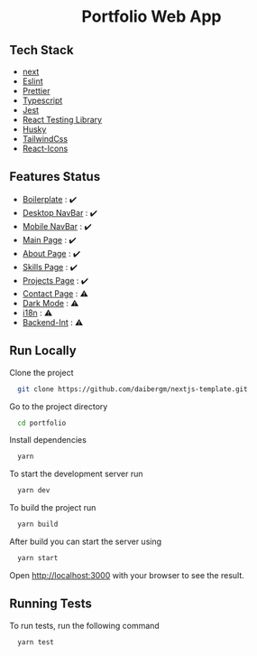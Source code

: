 <h1 align="center">Portfolio Web App</h1>

## Tech Stack

- [next](https://nextjs.org/)
- [Eslint](https://eslint.org/)
- [Prettier](https://prettier.io/)
- [Typescript](https://www.typescriptlang.org/)
- [Jest](https://jestjs.io/)
- [React Testing Library](https://testing-library.com/)
- [Husky](https://typicode.github.io/husky/)
- [TailwindCss](https://tailwindcss.com/docs/guides/nextjs)
- [React-Icons](https://react-icons.github.io/react-icons/)

## Features Status

- [Boilerplate](#) : :heavy_check_mark:
- [Desktop NavBar](#) : :heavy_check_mark:
- [Mobile NavBar](#) : :heavy_check_mark:
- [Main Page](#) : :heavy_check_mark:
- [About Page](#) : :heavy_check_mark:
- [Skills Page](#) : :heavy_check_mark:
- [Projects Page](#) : :heavy_check_mark:
- [Contact Page](#) : :warning:
- [Dark Mode](#) : :warning:
- [i18n](#) : :warning:
- [Backend-Int](#) : :warning:

## Run Locally

Clone the project

```bash
  git clone https://github.com/daibergm/nextjs-template.git
```

Go to the project directory

```bash
  cd portfolio
```

Install dependencies

```bash
  yarn
```

To start the development server run

```bash
  yarn dev
```

To build the project run

```bash
  yarn build
```

After build you can start the server using

```bash
  yarn start
```

Open [http://localhost:3000](http://localhost:3000) with your browser to see the result.

## Running Tests

To run tests, run the following command

```bash
  yarn test
```
